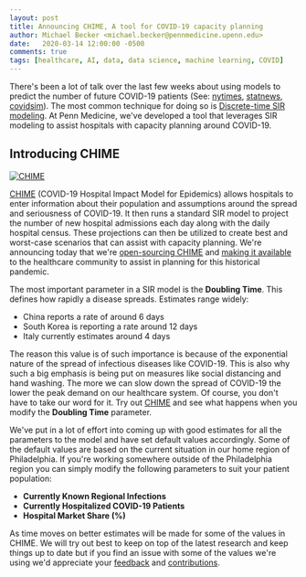 ```yaml
---
layout: post
title: Announcing CHIME, A tool for COVID-19 capacity planning
author: Michael Becker <michael.becker@pennmedicine.upenn.edu>
date:   2020-03-14 12:00:00 -0500
comments: true
tags: [healthcare, AI, data, data science, machine learning, COVID]
---
```


There's been a lot of talk over the last few weeks about using models to predict the number of future COVID-19 patients (See: [nytimes](https://www.nytimes.com/2020/03/13/science/coronavirus-math-mitigation-distancing.html), [statnews](https://www.statnews.com/2020/03/10/simple-math-alarming-answers-covid-19/), [covidsim](http://covidsim.eu/)). The most common technique for doing so is 
[Discrete-time SIR modeling](https://mathworld.wolfram.com/SIRModel.html). At Penn Medicine, we've developed a tool that leverages SIR modeling to assist hospitals with capacity planning around COVID-19.

## Introducing CHIME
[![CHIME](https://user-images.githubusercontent.com/1069047/76693244-5e07e980-6638-11ea-9e02-1c265c86fd2b.gif)](https://pennchime.herokuapp.com/)

[CHIME](https://github.com/pennsignals/chime) (COVID-19 Hospital Impact Model for Epidemics) allows hospitals to enter information about their population and assumptions around the spread and seriousness of COVID-19. It then runs a standard SIR model to project the number of new hospital admissions each day along with the daily hospital census. These projections can then be utilized to create best and worst-case scenarios that can assist with capacity planning. We're announcing today that we're [open-sourcing CHIME](https://github.com/pennsignals/chime) and [making it available](https://pennchime.herokuapp.com/) to the healthcare community to assist in planning for this historical pandemic.

The most important parameter in a SIR model is the **Doubling Time**. This defines how rapidly a disease spreads. Estimates range widely:

 * China reports a rate of around 6 days
 * South Korea is reporting a rate around 12 days
 * Italy currently estimates around 4 days

The reason this value is of such importance is because of the exponential nature of the spread of infectious diseases like COVID-19. This is also why such a big emphasis is being put on measures like social distancing and hand washing. The more we can slow down the spread of COVID-19 the lower the peak demand on our healthcare system. Of course, you don't have to take our word for it. Try out [CHIME](https://pennchime.herokuapp.com/) and see what happens when you modify the **Doubling Time** parameter.

We've put in a lot of effort into coming up with good estimates for all the parameters to the model and have set default values accordingly. Some of the default values are based on the current situation in our home region of Philadelphia. If you're working somewhere outside of the Philadelphia region you can simply modify the following parameters to suit your patient population: 

* **Currently Known Regional Infections**
* **Currently Hospitalized COVID-19 Patients**
* **Hospital Market Share (%)**

As time moves on better estimates will be made for some of the values in CHIME. We will try out best to keep on top of the latest research and keep things up to date but if you find an issue with some of the values we're using we'd appreciate your [feedback](http://predictivehealthcare.pennmedicine.org/contact/) and [contributions](https://github.com/pennsignals/chime).

